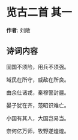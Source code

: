 # 览古二首  其一

**作者**: 刘敞

## 诗词内容

固国不须险，用兵不须强。

域民在所守，威敌在所良。

由余仕诸戎，秦穆警封疆。

晏子犹在齐，范昭识难亡。

小国有其人，大国岂易当。

奈何亿万师，牧野遂煌煌。

